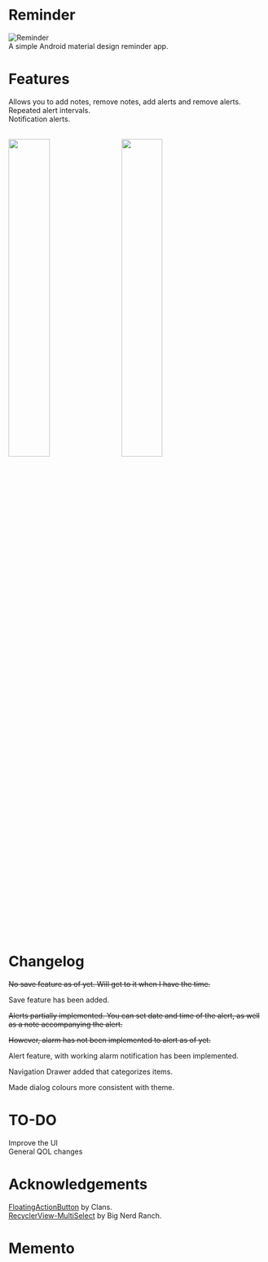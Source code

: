 # Reminder
![Reminder](assets/remindericon.png) <br/>
A simple Android material design reminder app.

# Features
Allows you to add notes, remove notes, add alerts and remove alerts. <br/>
Repeated alert intervals. <br/>
Notification alerts. <br/>
<br/>

<img src="assets/reminder1.png" width="40%"><img src="assets/reminder2.png" width="40%" hspace="20">


# Changelog
~~No save feature as of yet. Will get to it when I have the time.~~

Save feature has been added.

~~Alerts partially implemented. You can set date and time of the alert, as well as a note accompanying the alert.~~

~~However, alarm has not been implemented to alert as of yet.~~

Alert feature, with working alarm notification has been implemented.

Navigation Drawer added that categorizes items.

Made dialog colours more consistent with theme.

# TO-DO
Improve the UI <br/>
General QOL changes

# Acknowledgements
[FloatingActionButton](https://github.com/Clans/FloatingActionButton) by Clans. <br/>
[RecyclerView-MultiSelect](https://github.com/bignerdranch/recyclerview-multiselect) by Big Nerd Ranch.






# Memento
